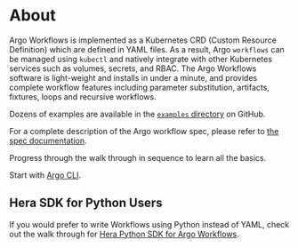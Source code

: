 # About

Argo Workflows is implemented as a Kubernetes CRD (Custom Resource Definition) which are defined in YAML files. As a
result, Argo `workflows` can be managed using `kubectl` and natively integrate with other Kubernetes services such as
volumes, secrets, and RBAC. The Argo Workflows software is light-weight and installs in under a minute, and provides
complete workflow features including parameter substitution, artifacts, fixtures, loops and recursive workflows.

Dozens of examples are available in
the [`examples` directory](https://github.com/argoproj/argo-workflows/tree/main/examples) on GitHub.

For a complete description of the Argo workflow spec, please refer
to [the spec documentation](../fields.md#workflowspec).

Progress through the walk through in sequence to learn all the basics.

Start with [Argo CLI](argo-cli.md).

## Hera SDK for Python Users

If you would prefer to write Workflows using Python instead of YAML, check out the walk through for
[Hera Python SDK for Argo Workflows](https://hera.readthedocs.io/en/stable/walk-through/quick-start/).
